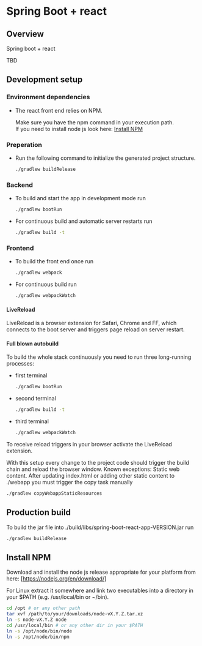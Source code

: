 # Spring Boot + react

## Overview

Spring boot + react

TBD

## Development setup

### Environment dependencies

- The react front end relies on NPM. 

    Make sure you have the npm command in your execution path.  
    If you need to install node js look here: [Install NPM](#install-npm)


### Preperation

- Run the following command to initialize the generated project structure.

    ```bash
    ./gradlew buildRelease
    ```

### Backend

- To build and start the app in development mode run

    ```bash
    ./gradlew bootRun
    ```
    
- For continuous build and automatic server restarts run

    ```bash
    ./gradlew build -t
    ```

### Frontend

- To build the front end once run

    ```bash
    ./gradlew webpack
    ```
    
- For continuous build run

    ```bash
    ./gradlew webpackWatch
    ```

#### LiveReload

LiveReload is a browser extension for Safari, Chrome and FF, 
which connects to the boot server and triggers page reload on server restart.

#### Full blown autobuild

To build the whole stack continuously you need to run three long-running processes:

- first terminal

    ```bash
    ./gradlew bootRun
    ```
- second terminal

    ```bash
    ./gradlew build -t
    ```
- third terminal

    ```bash
    ./gradlew webpackWatch
    ```

To receive reload triggers in your browser activate the LiveReload extension.

With this setup every change to the project code should trigger the build chain and reload the browser window.
Known exceptions: Static web content. After updating index.html or adding other static content to ./webapp you must trigger  the copy task manually

```bash
./gradlew copyWebappStaticResources
```

## Production build

To build the jar file into ./build/libs/spring-boot-react-app-VERSION.jar run

```bash
./gradlew buildRelease
```

## Install NPM

Download and install the node js release appropriate for your platform from here: [https://nodejs.org/en/download/]

For Linux extract it somewhere and link two executables into a directory in your $PATH 
(e.g. /usr/local/bin or ~/bin).

```bash
cd /opt # or any other path
tar xvf /path/to/your/downloads/node-vX.Y.Z.tar.xz
ln -s node-vX.Y.Z node
cd /usr/local/bin # or any other dir in your $PATH
ln -s /opt/node/bin/node
ln -s /opt/node/bin/npm
```


